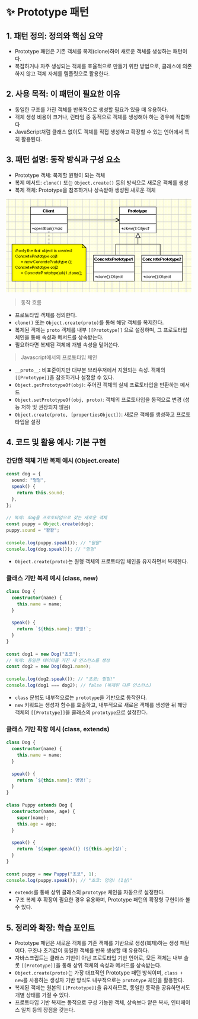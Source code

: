 # ✨ Prototype 패턴

## 1. 패턴 정의: 정의와 핵심 요약

- Prototype 패턴은 기존 객체를 복제(clone)하여 새로운 객체를 생성하는 패턴이다.
- 복잡하거나 자주 생성되는 객체를 효율적으로 만들기 위한 방법으로, 클래스에 의존하지 않고 객체 자체를 템플릿으로 활용한다.

## 2. 사용 목적: 이 패턴이 필요한 이유

- 동일한 구조를 가진 객체를 반복적으로 생성할 필요가 있을 때 유용하다.
- 객체 생성 비용이 크거나, 런타임 중 동적으로 객체를 생성해야 하는 경우에 적합하다
- JavaScript처럼 클래스 없이도 객체를 직접 생성하고 확장할 수 있는 언어에서 특히 활용된다.

## 3. 패턴 설명: 동작 방식과 구성 요소

- Prototype 객체: 복제할 원형이 되는 객체
- 복제 메서드: `clone()` 또는 `Object.create()` 등의 방식으로 새로운 객체를 생성
- 복제 객체: Prototype을 참조하거나 상속받아 생성된 새로운 객체

![Prototype](./images/prototype-structure.png)

> 동작 흐름

- 프로토타입 객체를 정의한다.
- `clone()` 또는 `Object.create(proto)`를 통해 해당 객체를 복제한다.
- 복제된 객체는 `proto` 객체를 내부 `[[Prototype]]` 으로 설정하며, 그 프로토타입 체인을 통해 속성과 메서드를 상속받는다.
- 필요하다면 복제된 객체에 개별 속성을 덮어쓴다.

> Javascript에서의 프로토타입 체인

- `__proto__`: 비표준이지만 대부분 브라우저에서 지원되는 속성. 객체의 `[[Prototype]]`을 참조하거나 설정할 수 있다.
- `Object.getPrototypeOf(obj)`: 주어진 객체의 실제 프로토타입을 반환하는 메서드
- `Object.setPrototypeOf(obj, proto)`: 객체의 프로토타입을 동적으로 변경 (성능 저하 및 권장되지 않음)
- `Object.create(proto, [propertiesObject])`: 새로운 객체를 생성하고 프로토타입을 설정

## 4. 코드 및 활용 예시: 기본 구현

### 간단한 객체 기반 복제 예시 (Object.create)

```ts
const dog = {
  sound: "멍멍",
  speak() {
    return this.sound;
  },
};

// 복제: dog을 프로토타입으로 갖는 새로운 객체
const puppy = Object.create(dog);
puppy.sound = "왈왈";

console.log(puppy.speak()); // "왈왈"
console.log(dog.speak()); // "멍멍"
```

- `Object.create(proto)`는 원형 객체의 프로토타입 체인을 유지하면서 복제한다.

### 클래스 기반 복제 예시 (class, new)

```ts
class Dog {
  constructor(name) {
    this.name = name;
  }

  speak() {
    return `${this.name}: 멍멍!`;
  }
}

const dog1 = new Dog("초코");
// 복제: 동일한 데이터를 가진 새 인스턴스를 생성
const dog2 = new Dog(dog1.name);

console.log(dog2.speak()); // "초코: 멍멍!"
console.log(dog1 === dog2); // false (복제된 다른 인스턴스)
```

- `class` 문법도 내부적으로는 `prototype`을 기반으로 동작한다.
- `new` 키워드는 생성자 함수를 호출하고, 내부적으로 새로운 객체를 생성한 뒤 해당 객체의 `[[Prototype]]`을 클래스의 `prototype`으로 설정한다.

### 클래스 기반 확장 예시 (class, extends)

```ts
class Dog {
  constructor(name) {
    this.name = name;
  }

  speak() {
    return `${this.name}: 멍멍!`;
  }
}

class Puppy extends Dog {
  constructor(name, age) {
    super(name);
    this.age = age;
  }

  speak() {
    return `${super.speak()} (${this.age}살)`;
  }
}

const puppy = new Puppy("초코", 1);
console.log(puppy.speak()); // "초코: 멍멍! (1살)"
```

- `extends`를 통해 상위 클래스의 `prototype` 체인을 자동으로 설정한다.
- 구조 복제 후 확장이 필요한 경우 유용하며, Prototype 패턴의 확장형 구현이라 볼 수 있다.

## 5. 정리와 확장: 학습 포인트

- Prototype 패턴은 새로운 객체를 기존 객체를 기반으로 생성(복제)하는 생성 패턴이다. 구조나 초기값이 동일한 객체를 반복 생성할 때 유용하다.
- 자바스크립트는 클래스 기반이 아닌 프로토타입 기반 언어로, 모든 객체는 내부 슬롯 `[[Prototype]]`을 통해 상위 객체의 속성과 메서드를 상속받는다.
- `Object.create(proto)`는 가장 대표적인 Prototype 패턴 방식이며, `class + new`를 사용하는 생성자 기반 방식도 내부적으로는 `prototype` 체인을 활용한다.
- 복제된 객체는 원본의 `[[Prototype]]`을 유지하므로, 동일한 동작을 공유하면서도 개별 상태를 가질 수 있다.
- 프로토타입 기반 복제는 동적으로 구성 가능한 객체, 상속보다 얕은 복사, 인터페이스 일치 등의 장점을 갖는다.
